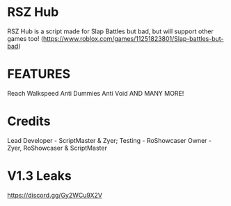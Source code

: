 # RSZ Hub

RSZ Hub is a script made for Slap Battles but bad, but will support other games too! (https://www.roblox.com/games/11251823801/Slap-battles-but-bad)

# FEATURES

Reach
Walkspeed
Anti Dummies
Anti Void
AND MANY MORE!

# Credits

Lead Developer - ScriptMaster & Zyer;
Testing - RoShowcaser
Owner - Zyer, RoShowcaser & ScriptMaster

# V1.3 Leaks

https://discord.gg/Gy2WCu9X2V
